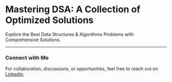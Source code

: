 # Mastering DSA: A Collection of Optimized Solutions

Explore the Best Data Structures & Algorithms Problems with Comprehensive Solutions.

---

### Connect with Me

For collaboration, discussions, or opportunities, feel free to reach out on [LinkedIn](https://www.linkedin.com/in/sahil1012).
